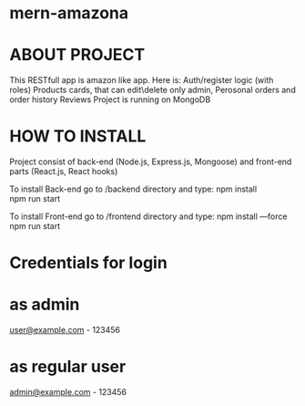 # mern-amazona

# ABOUT PROJECT
This RESTfull app is amazon like app. 
Here is: 
Auth/register logic (with roles)
Products cards, that can edit\delete only admin, 
Perosonal orders and order history
Reviews 
Project is running on MongoDB

# HOW TO INSTALL
Project consist of back-end (Node.js, Express.js, Mongoose) and front-end parts (React.js, React hooks)

To install Back-end go to /backend directory and type:
npm install  
npm run start

To install Front-end go to /frontend directory and type:
npm install —force 
npm run start

# Credentials for login
# as admin
user@example.com - 123456
# as regular user
admin@example.com - 123456
